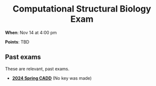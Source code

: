 <h1 align="center">
<b>Computational Structural Biology Exam</b>
</h1>

**When**: Nov 14 at 4:00 pm

**Points**: TBD

## Past exams

These are relevant, past exams.

-   [**2024 Spring CADD**](./past/2024s-quiz-cadd.pdf) (No key was made)
